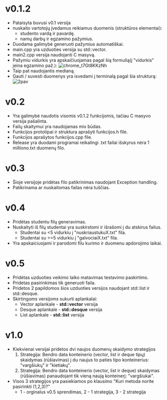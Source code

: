 # v0.1.2
* Pataisyta buvusi v0.1 versija
* nuskaito vartotojų įvedamus reikiamus duomenis (struktūros elementai):
    * studento vardą ir pavardę.
    * namų darbų ir egzamino pažymius.
* Duodama galimybė generuoti pažymius automatiškai.
* main.cpp yra uzduoties versija su std::vector.
* main2.cpp versija naudojanti C masyvą.
* Pažymiu vidurkis yra apskaičiuojamas pagal šią formulią(į "vidurkis" įeina egzamino paž.): 
![chrome_t7Gt8KKzNh](https://user-images.githubusercontent.com/93277138/173189557-250d5751-6f45-464c-9f30-1b32eedcc082.png)
* Taip pat naudojantis medianą.
* Gauti / suvesti duomenys yra isvedami į terminalą pagal šia strukturą: 
![2pav](https://user-images.githubusercontent.com/93277138/173189619-6b113bcd-df58-4f31-9cce-d0165da4d53b.png)



# v0.2
* Yra galimybė naudotis visomis v0.1.2 funkcijomis, tačiau C masyvo versija pašalinta.
* Failų skaitymui yra naudojamas mix būdas.
* Funkcijos prototipai ir struktura aprašyti funkcijos.h file.
* Funkcijos aprašytos funkcijos.cpp file.
* Release yra duodami programai reikalingi .txt failai išskyrus nėra 1 milliono.txt duomenų filo.

# v0.3
* Šioje versijoje pridėtas filo patikrinimas naudojant Exception handling.
* Patikrinama ar nuskaitomas failas nėra tuščias.

# v0.4
* Pridėtas studentu filų generavimas.
* Nuskaityti iš filų studentai yra suskirstomi ir išrašomi į du atskirus failus.
  * Studentai su <5 vidurkiu į "nuskriaustukuX.txt" fila.
  * Studentai su >=5 vidurkiu į "galvociaiX.txt" fila.
* Yra apskaiciuojami ir parodomi filu kurimo ir duomenu apdorojimo laikai.

# v0.5
* Pridėtas uzduoties veikimo laiko matavimas testavimo paskirtims.
* Pridetas pasirinkimas tik generuoti faila.
* Pridetos 2 papildomos šios uzduoties versijos naudojant std::list ir std::desque.
* Skirtingoms versijoms sukurti aplankalai:
  * Vector aplankale - **std::vector** versija
  * Desque aplankale - **std::desque** versija
  * List aplankale - **std::list** versija

# v1.0
* Kiekvienai versijai pridetos dvi naujos duomenų skaidymo strategijos
  1. Strategija: Bendro data konteinerio (vector, list ir deque tipų) skaidymas (rūšiavimas) į du naujus to paties tipo konteinerius: "vargšiukų" ir "kietiakų".
  2. Strategija: Bendro data konteinerio (vector, list ir deque) skaidymas (rūšiavimas) panaudojant tik vieną naują konteinerį: "vargšiukai". 
* Visos 3 strategijos yra pasiekiamos po klausimo "Kuri metoda norite pasirinkti (1,2,3)?"
  * 1 - orginalus v0.5 sprendimas, 2 - 1 strategija, 3 - 2 strategija  
